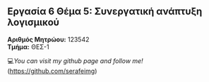 ## Eργασία 6 Θέμα 5: Συνεργατική ανάπτυξη λογισμικού  
**Αριθμός Μητρώου:** 123542  
**Τμήμα:** ΘΕΣ-1  

:computer:*You can visit my github page and follow me!* (https://github.com/serafeimg)  
